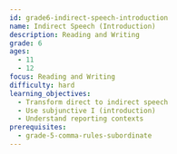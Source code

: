 ```yaml
---
id: grade6-indirect-speech-introduction
name: Indirect Speech (Introduction)
description: Reading and Writing
grade: 6
ages:
  - 11
  - 12
focus: Reading and Writing
difficulty: hard
learning_objectives:
  - Transform direct to indirect speech
  - Use subjunctive I (introduction)
  - Understand reporting contexts
prerequisites:
  - grade-5-comma-rules-subordinate
---
```



